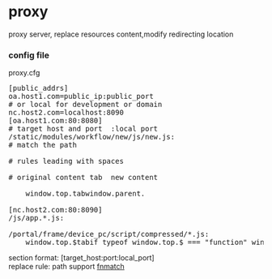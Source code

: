 # proxy

proxy server, replace resources content,modify redirecting location

### config file

proxy.cfg  

<pre>
[public_addrs]
oa.host1.com=public_ip:public_port
# or local for development or domain
nc.host2.com=localhost:8090
[oa.host1.com:80:8080]  
# target host and port  :local port
/static/modules/workflow/new/js/new.js:
# match the path  

# rules leading with spaces  

# original content <kbd>tab</kbd>  new content

    window.top.<kbd>tab</kbd>window.parent.  

[nc.host2.com:80:8090]
/js/app.*.js:
    <public_addrs>
/portal/frame/device_pc/script/compressed/*.js:
    window.top.$<kbd>tab</kbd>if typeof window.top.$ === "function" window.top.$  
</pre>

section format: [target_host:port:local_port]  
replace rule: path support [fnmatch](https://github.com/achesak/nim-fnmatch)  
